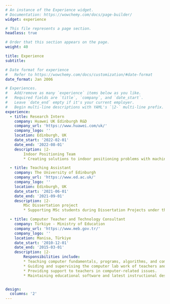 ```yaml
---
# An instance of the Experience widget.
# Documentation: https://wowchemy.com/docs/page-builder/
widget: experience

# This file represents a page section.
headless: true

# Order that this section appears on the page.
weight: 40

title: Experience
subtitle:

# Date format for experience
#   Refer to https://wowchemy.com/docs/customization/#date-format
date_format: Jan 2006

# Experiences.
#   Add/remove as many `experience` items below as you like.
#   Required fields are `title`, `company`, and `date_start`.
#   Leave `date_end` empty if it's your current employer.
#   Begin multi-line descriptions with YAML's `|2-` multi-line prefix.
experience:
  - title: Research Intern 
    company: Huawei UK Edinburgh R&D 
    company_url: 'https://www.huawei.com/uk/'
    company_logo: ''
    location: Edinburgh, UK
    date_start: '2022-02-01'
    date_end: '2022-08-01'
    description: |2-
        Indoor Positioning Team
        * Creating solutions to indoor positioning problems with machine learning methods.

  - title: Teaching Assistant 
    company: The University of Edinburgh 
    company_url: 'https://www.ed.ac.uk/'
    company_logo: ''
    location: Edinburgh, UK
    date_start: '2021-06-01'
    date_end: '2021-09-01'
    description: |2-
        MSc Dissertation project
        * Supporting MSc students during Dissertation Projects under the supervision of [Dr.Maria Wolters](https://www.inf.ed.ac.uk/people/staff/Maria_Wolters.html). Responsibilities; planning , creating solutions for the encountered problems, proofreading, following the milestones while achieving the goals.

  - title: Computer Teacher and Technology Consultant
    company: Türkiye - Ministry of Education 
    company_url: 'https://www.meb.gov.tr/'
    company_logo: ''
    location: Manisa, Türkiye
    date_start: '2010-12-01'
    date_end: '2015-03-01'
    description: |2-
        Responsibilities include:
        * Teaching computer fundamentals, programs, algorithms, and computer languages to students
        * Guiding and supervising the computer lab work of teachers and students.
        * Providing support to teachers in computer-related issues.
        * Maintaining educational software and latest instructional design programs in teaching.


design:
  columns: '2'
---
```

